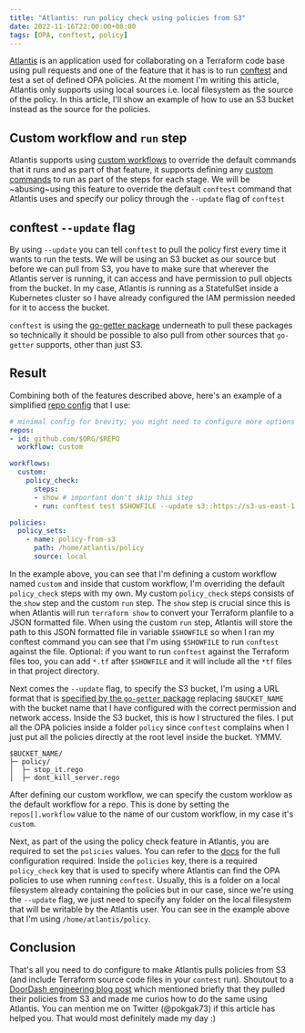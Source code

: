 ```yaml
---
title: "Atlantis: run policy check using policies from S3"
date: 2022-11-16T22:00:00+08:00
tags: [OPA, conftest, policy]
---
```


[Atlantis](https://www.runatlantis.io) is an application used for collaborating on a Terraform code base using pull requests and one of the feature that it has is to run [conftest](conftest.dev) and test a set of defined OPA policies. At the moment I'm writing this article, Atlantis only supports using local sources i.e. local filesystem as the source of the policy. In this article, I'll show an example of how to use an S3 bucket instead as the source for the policies.

## Custom workflow and `run` step

Atlantis supports using [custom workflows](https://www.runatlantis.io/docs/custom-workflows.html) to override the default commands that it runs and as part of that feature, it supports defining any [custom commands](https://www.runatlantis.io/docs/custom-workflows.html#running-custom-commands) to run as part of the steps for each stage. We will be ~abusing~using this feature to override the default `conftest` command that Atlantis uses and specify our policy through the `--update` flag of `conftest`

## conftest `--update` flag

By using `--update` you can tell `conftest` to pull the policy first every time it wants to run the tests. We will be using an S3 bucket as our source but before we can pull from S3, you have to make sure that wherever the Atlantis server is running, it can access and have permission to pull objects from the bucket. In my case, Atlantis is running as a StatefulSet inside a Kubernetes cluster so I have already configured the IAM permission needed for it to access the bucket.

`conftest` is using the [go-getter package](https://github.com/hashicorp/go-getter) underneath to pull these packages so technically it should be possible to also pull from other sources that `go-getter` supports, other than just S3.

## Result

Combining both of the features described above, here's an example of a simplified [repo config](https://www.runatlantis.io/docs/server-side-repo-config.html) that I use:

```yaml
# minimal config for brevity; you might need to configure more options to make atlantis works properly
repos:
- id: github.com/$ORG/$REPO
  workflow: custom

workflows:
  custom:
    policy_check:
      steps:
      - show # important don't skip this step
      - run: conftest test $SHOWFILE --update s3::https://s3-us-east-1.amazonaws.com/$BUCKET_NAME/policy

policies:
  policy_sets:
    - name: policy-from-s3
      path: /home/atlantis/policy
      source: local
```

In the example above, you can see that I'm defining a custom workflow named `custom` and inside that custom workflow, I'm overriding the default `policy_check` steps with my own. My custom `policy_check` steps consists of the `show` step and the custom `run` step. The `show` step is crucial since this is when Atlantis will run `terraform show` to convert your Terraform planfile to a JSON formatted file. When using the custom `run` step, Atlantis will store the path to this JSON formatted file in variable `$SHOWFILE` so when I ran my conftest command you can see that I'm using `$SHOWFILE` to run `conftest` against the file. Optional: if you want to run `conftest` against the Terraform files too, you can add `*.tf` after `$SHOWFILE` and it will include all the `*tf` files in that project directory.

Next comes the `--update` flag, to specify the S3 bucket, I'm using a URL format that is [specified by the `go-getter` package](https://github.com/hashicorp/go-getter#s3-bucket-examples) replacing `$BUCKET_NAME` with the bucket name that I have configured with the correct permission and network access. Inside the S3 bucket, this is how I structured the files. I put all the OPA policies inside a folder `policy` since `conftest` complains when I just put all the policies directly at the root level inside the bucket. YMMV.

```
$BUCKET_NAME/
├─ policy/
│  ├─ stop_it.rego
│  ├─ dont_kill_server.rego

```

After defining our custom workflow, we can specify the custom worklow as the default workflow for a repo. This is done by setting the `repos[].workflow` value to the name of our custom workflow, in my case it's `custom`. 

Next, as part of the using the policy check feature in Atlantis, you are required to set the `policies` values. You can refer to the [docs](https://www.runatlantis.io/docs/server-side-repo-config.html#policies) for the full configuration required. Inside the `policies` key, there is a required `policy_check` key that is used to specify where Atlantis can find the OPA policies to use when running `conftest`. Usually, this is a folder on a local filesystem already containing the policies but in our case, since we're using the `--update` flag, we just need to specify any folder on the local filesystem that will be writable by the Atlantis user. You can see in the example above that I'm using `/home/atlantis/policy`.


## Conclusion

That's all you need to do configure to make Atlantis pulls policies from S3 (and include Terraform source code files in your `contest` run). Shoutout to a [DoorDash engineering blog post](https://doordash.engineering/2022/09/20/how-doordash-ensures-velocity-and-reliability-through-policy-automation/) which mentioned briefly that they pulled their policies from S3 and made me curios how to do the same using Atlantis. You can mention me on Twitter (@pokgak73) if this article has helped you. That would most definitely made my day :)
